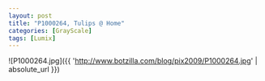 ```yaml
---
layout: post
title: "P1000264, Tulips @ Home"
categories: [GrayScale]
tags: [Lumix]
---
```



![P1000264.jpg]({{ 'http://www.botzilla.com/blog/pix2009/P1000264.jpg' | absolute_url }})



